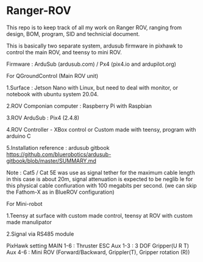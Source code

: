 # Ranger-ROV

This repo is to keep track of all my work on Ranger ROV, ranging from design, BOM, program, SID and technicial document.

This is basically two separate system, ardusub firmware in pixhawk to control the main ROV, and teensy to mini ROV.

Firmware : ArduSub (ardusub.com) / Px4 (pix4.io and ardupilot.org)

For QGroundControl (Main ROV unit)

1.Surface : Jetson Nano with Linux, but need to deal with monitor, or notebook with ubuntu system 20.04. 

2.ROV Componian computer : Raspberry Pi with Raspbian

3.ROV ArduSub : Pix4 (2.4.8)

4.ROV Controller - XBox control or Custom made with teensy, program with arduino C

5.Installation reference : ardusub gitbook https://github.com/bluerobotics/ardusub-gitbook/blob/master/SUMMARY.md

Note : Cat5 / Cat 5E was use as signal tether for the maximum cable length in this case is about 20m, signal attenuation is expected to be neglib
le for this physical cable confiuration with 100 megabits per second. (we can skip the Fathom-X as in BlueROV configuration)


For Mini-robot

1.Teensy at surface with custom made control, teensy at ROV with custom made manulipator

2.Signal via RS485 module

PixHawk setting
MAIN 1-6 : Thruster ESC
Aux 1-3 : 3 DOF Gripper(U R T)
Aux 4-6 : Mini ROV (Forward/Backward, Grippler(T), Gripper rotation (R))


